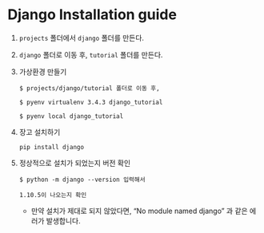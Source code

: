 # Django Installation guide
1. ```projects``` 폴더에서 ```django``` 폴더를 만든다.
2. ```django``` 폴더로 이동 후, ```tutorial``` 폴더를 만든다.
3. 가상환경 만들기
	```
	$ projects/django/tutorial 폴더로 이동 후,
	```
	```
	$ pyenv virtualenv 3.4.3 django_tutorial
	```
	```
	$ pyenv local django_tutorial
	```
	
4. 장고 설치하기
	```
	pip install django
	```
	
5. 정상적으로 설치가 되었는지 버전 확인
	```
	$ python -m django --version 입력해서
	```
	```
	1.10.5이 나오는지 확인
	```
	- 만약 설치가 제대로 되지 않았다면,
	“No module named django” 과 같은 에러가 발생합니다.
